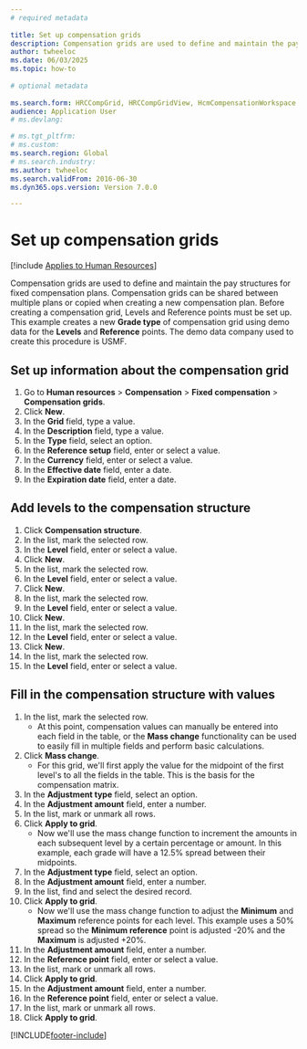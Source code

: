```yaml
--- 
# required metadata 
 
title: Set up compensation grids
description: Compensation grids are used to define and maintain the pay structures for fixed compensation plans. 
author: twheeloc
ms.date: 06/03/2025
ms.topic: how-to 
 
# optional metadata 
 
ms.search.form: HRCCompGrid, HRCCompGridView, HcmCompensationWorkspace
audience: Application User 
# ms.devlang:  

# ms.tgt_pltfrm:  
# ms.custom:  
ms.search.region: Global
# ms.search.industry: 
ms.author: twheeloc
ms.search.validFrom: 2016-06-30 
ms.dyn365.ops.version: Version 7.0.0 

---
```


# Set up compensation grids



[!include [Applies to Human Resources](../includes/applies-to-hr.md)]

Compensation grids are used to define and maintain the pay structures for fixed compensation plans. Compensation grids can be shared between multiple plans or copied when creating a new compensation plan.  Before creating a compensation grid, Levels and Reference points must be set up. This example creates a new **Grade type** of compensation grid using demo data for the **Levels** and **Reference** points. The demo data company used to create this procedure is USMF.


## Set up information about the compensation grid
1. Go to **Human resources** > **Compensation** > **Fixed compensation** > **Compensation grids**.
2. Click **New**.
3. In the **Grid** field, type a value.
4. In the **Description** field, type a value.
5. In the **Type** field, select an option.
6. In the **Reference setup** field, enter or select a value.
7. In the **Currency** field, enter or select a value.
8. In the **Effective date** field, enter a date.
9. In the **Expiration date** field, enter a date.

## Add levels to the compensation structure
1. Click **Compensation structure**.
2. In the list, mark the selected row.
3. In the **Level** field, enter or select a value.
4. Click **New**.
5. In the list, mark the selected row.
6. In the **Level** field, enter or select a value.
7. Click **New**.
8. In the list, mark the selected row.
9. In the **Level** field, enter or select a value.
10. Click **New**.
11. In the list, mark the selected row.
12. In the **Level** field, enter or select a value.
13. Click **New**.
14. In the list, mark the selected row.
15. In the **Level** field, enter or select a value.

## Fill in the compensation structure with values
1. In the list, mark the selected row.
    * At this point, compensation values can manually be entered into each field in the table, or the **Mass change** functionality can be used to easily fill in multiple fields and perform basic calculations.  
2. Click **Mass change**.
    * For this grid, we'll first apply the value for the midpoint of the first level's to all the fields in the table. This is the basis for the compensation matrix.  
3. In the **Adjustment type** field, select an option.
4. In the **Adjustment amount** field, enter a number.
5. In the list, mark or unmark all rows.
6. Click **Apply to grid**.
    * Now we'll use the mass change function to increment the amounts in each subsequent level by a certain percentage or amount. In this example, each grade will have a 12.5% spread between their midpoints.  
7. In the **Adjustment type** field, select an option.
8. In the **Adjustment amount** field, enter a number.
9. In the list, find and select the desired record.
10. Click **Apply to grid**.
    * Now we'll use the mass change function to adjust the **Minimum** and **Maximum** reference points for each level. This example uses a 50% spread so the **Minimum reference** point is adjusted -20% and the **Maximum** is adjusted +20%.  
11. In the **Adjustment amount** field, enter a number.
12. In the **Reference point** field, enter or select a value.
13. In the list, mark or unmark all rows.
14. Click **Apply to grid**.
15. In the **Adjustment amount** field, enter a number.
16. In the **Reference point** field, enter or select a value.
17. In the list, mark or unmark all rows.
18. Click **Apply to grid**.



[!INCLUDE[footer-include](../includes/footer-banner.md)]
